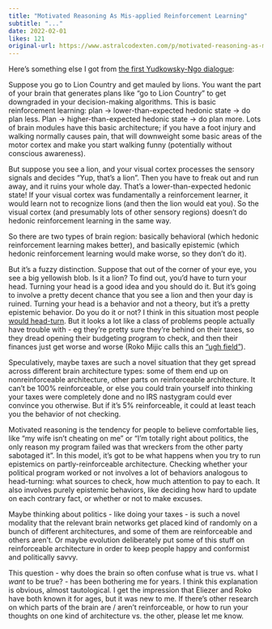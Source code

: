 ```yaml
---
title: "Motivated Reasoning As Mis-applied Reinforcement Learning"
subtitle: "..."
date: 2022-02-01
likes: 121
original-url: https://www.astralcodexten.com/p/motivated-reasoning-as-mis-applied
---
```

Here’s something else I got from [the first Yudkowsky-Ngo dialogue](https://www.lesswrong.com/posts/7im8at9PmhbT4JHsW/ngo-and-yudkowsky-on-alignment-difficulty):

Suppose you go to Lion Country and get mauled by lions. You want the part of your brain that generates plans like “go to Lion Country” to get downgraded in your decision-making algorithms. This is basic reinforcement learning: plan → lower-than-expected hedonic state → do plan less. Plan → higher-than-expected hedonic state → do plan more. Lots of brain modules have this basic architecture; if you have a foot injury and walking normally causes pain, that will downweight some basic areas of the motor cortex and make you start walking funny (potentially without conscious awareness).

But suppose you see a lion, and your visual cortex processes the sensory signals and decides “Yup, that’s a lion”. Then you have to freak out and run away, and it ruins your whole day. That’s a lower-than-expected hedonic state! If your visual cortex was fundamentally a reinforcement learner, it would learn not to recognize lions (and then the lion would eat you). So the visual cortex (and presumably lots of other sensory regions) doesn’t do hedonic reinforcement learning in the same way.

So there are two types of brain region: basically behavioral (which hedonic reinforcement learning makes better), and basically epistemic (which hedonic reinforcement learning would make worse, so they don’t do it).

But it’s a fuzzy distinction. Suppose that out of the corner of your eye, you see a big yellowish blob. Is it a lion? To find out, you’d have to turn your head. Turning your head is a good idea and you should do it. But it’s going to involve a pretty decent chance that you see a lion and then your day is ruined. Turning your head is a behavior and not a theory, but it’s a pretty epistemic behavior. Do you do it or not? I think in this situation most people [would head-turn](https://www.goodreads.com/quotes/477569-like-one-who-on-a-lonely-road-doth-walk-in). But it looks a lot like a class of problems people actually have trouble with - eg they’re pretty sure they’re behind on their taxes, so they dread opening their budgeting program to check, and then their finances just get worse and worse (Roko Mijic calls this an [“ugh field”](https://www.lesswrong.com/posts/EFQ3F6kmt4WHXRqik/ugh-fields)).

Speculatively, maybe taxes are such a novel situation that they get spread across different brain architecture types: some of them end up on nonreinforceable architecture, other parts on reinforceable architecture. It can’t be 100% reinforceable, or else you could train yourself into thinking your taxes were completely done and no IRS nastygram could ever convince you otherwise. But if it’s 5% reinforceable, it could at least teach you the behavior of not checking.

Motivated reasoning is the tendency for people to believe comfortable lies, like “my wife isn’t cheating on me” or “I’m totally right about politics, the only reason my program failed was that wreckers from the other party sabotaged it”. In this model, it’s got to be what happens when you try to run epistemics on partly-reinforceable architecture. Checking whether your political program worked or not involves a lot of behaviors analogous to head-turning: what sources to check, how much attention to pay to each. It also involves purely epistemic behaviors, like deciding how hard to update on each contrary fact, or whether or not to make excuses.

Maybe thinking about politics - like doing your taxes - is such a novel modality that the relevant brain networks get placed kind of randomly on a bunch of different architectures, and some of them are reinforceable and others aren’t. Or maybe evolution deliberately put some of this stuff on reinforceable architecture in order to keep people happy and conformist and politically savvy. 

This question - why does the brain so often confuse what is true vs. what I _want_ to be true? - has been bothering me for years. I think this explanation is obvious, almost tautological. I get the impression that Eliezer and Roko have both known it for ages, but it was new to me. If there’s other research on which parts of the brain are / aren’t reinforceable, or how to run your thoughts on one kind of architecture vs. the other, please let me know.
